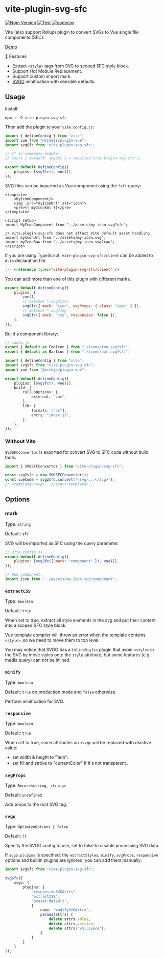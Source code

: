 # vite-plugin-svg-sfc

[![Npm Version](https://img.shields.io/npm/v/vite-plugin-svg-sfc)](https://www.npmjs.com/package/vite-plugin-svg-sfc)
[![Test](https://github.com/Kaciras/vite-plugin-svg-sfc/actions/workflows/test.yml/badge.svg)](https://github.com/Kaciras/vite-plugin-svg-sfc/actions/workflows/test.yml)
[![codecov](https://codecov.io/gh/Kaciras/vite-plugin-svg-sfc/branch/master/graph/badge.svg?token=LJ6ZXPWJWP)](https://codecov.io/gh/Kaciras/vite-plugin-svg-sfc)

Vite (also support Rollup) plugin to convert SVGs to Vue single file components (SFC).

[Demo](https://kaciras.github.io/vite-plugin-svg-sfc/)

🚀 Features

* Extract `<style>` tags from SVG to scoped SFC style block.
* Support Hot Module Replacement.
* Support custom import mark.
* [SVGO](https://github.com/svg/svgo) minification with sensible defaults.

## Usage

Install:

```
npm i -D vite-plugin-svg-sfc
```

Then add the plugin to your `vite.config.js`:

```typescript
import { defineConfig } from "vite";
import vue from "@vitejs/plugin-vue";
import svgSfc from "vite-plugin-svg-sfc";

// If in commonjs module
// const { default: svgSfc } = require("vite-plugin-svg-sfc");

export default defineConfig({
    plugins: [svgSfc(), vue()],
});
```

SVG files can be imported as Vue component using the `?sfc` query:

```vue
<template>
    <MyIconComponent/>
    <img :src="myIconUrl" alt="icon">
    <pre>{{ myIconXml }}</pre>
</template>

<script setup>
import MyIconComponent from "../assets/my-icon.svg?sfc";

// vite-plugin-svg-sfc does not affect Vite default asset handling.
import myIconUrl from "../assets/my-icon.svg";
import myIconRaw from "../assets/my-icon.svg?raw";
</script>
```

If you are using TypeScript, `vite-plugin-svg-sfc/client` can be added to `d.ts` declaration file.

```typescript
/// <reference types="vite-plugin-svg-sfc/client" />
```

You can add more than one of this plugin with different marks.

```javascript
export default defineConfig({
    plugins: [
        vue(),
        // matches *.svg?icon
        svgSfc({ mark: "icon", svgProps: { class: "icon" } }),
        // matches *.svg?img
        svgSfc({ mark: "img", responsive: false }),
    ],
});
```

Build a component library:

```javascript
// index.js
export { default as FooIcon } from "./icons/foo.svg?sfc";
export { default as BarIcon } from "./icons/bar.svg?sfc";
```

```typescript
import { defineConfig } from "vite";
import svgSfc from "vite-plugin-svg-sfc";
import vue from "@vitejs/plugin-vue";

export default defineConfig({
    plugins: [svgSfc(), vue()],
    build: {
        rollupOptions: {
            external: "vue",
        },
        lib: {
            formats: ["es"],
            entry: "index.js",
        },
    },
});
```

### Without Vite

`SVGSFCConvertor` is exported for convert SVG to SFC code without build tools.

```typescript
import { SVGSFCConvertor } from "vite-plugin-svg-sfc";

const svg2sfc = new SVGSFCConvertor();
const vueCode = svg2sfc.convert("<svg>...</svg>");
// <template><svg>...</svg></template>...
```

## Options

### mark

Type: `string`

Default: `sfc`

SVG will be imported as SFC using the query parameter.

```javascript
// vite.config.js
export default defineConfig({
    plugins: [svgSfc({ mark: "component" }), vue()],
});

// Vue component.
import Icon from "../assets/my-icon.svg?component";
```

### `extractCSS`

Type: `boolean`

Default: `true`

When set to true, extract all style elements in the svg and put their content into a scoped SFC style block.

Vue template compiler will throw an error when the template contains `<style>`, so we need to move them to top level.

You may notice that SVGO has a `inlineStyles` plugin that avoid `<style>` in the SVG by move styles onto the `style` attribute, but some features (e.g. media query) can not be inlined.

### `minify`

Type: `boolean`

Default: `true` on production mode and `false` otherwise.

Perform minification for SVG.

### `responsive`

Type: `boolean`

Default: `true`

When set to true, some attributes on `<svg>` will be replaced with reactive value:

* set width & height to "1em".
* set fill and stroke to "currentColor" if it's not transparent。

### `svgProps`

Type: `Record<string, string>`

Default: `undefined`

Add props to the root SVG tag.

### `svgo`

Type: `OptimizeOptions | false`

Default: `{}`

Specify the SVGO config to use, set to false to disable processing SVG data.

If `svgo.plugins` is specified, the `extractStyles`, `minify`, `svgProps`, `responsive` options and builtin plugins are ignored, you can add them manually:

```typescript
import svgSfc from "vite-plugin-svg-sfc";

svgSfc({
    svgo: {
        plugins: [
            "responsiveSVGAttrs",
            "extractCSS",
            "preset-default",
            {
                name: "modifySVGAttrs",
                params(attrs) {
                    delete attrs.xmlns;
                    delete attrs.version;
                    delete attrs["xml:space"];
                }
            }
        ]
    }
});
```
